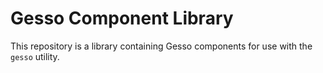 # Gesso Component Library

This repository is a library containing Gesso components for use with the `gesso` utility.


